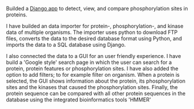 Builded a [Django app](https://bms-370-215.science.uu.nl/database/) to detect, view, and compare phosphorylation sites in proteins.<br>

I have builded an data importer for protein-, phosphorylation-, and kinase data of multiple organisms. The importer uses python to download FTP files, converts the data to the desired database format using Python, and imports the data to a SQL database using Django.<br>

I also connected the data to a GUI for an user friendly experience. I have build a 'Google style' search page in which the user can search for a protein, protein features or phosphorylation sites. I have also added the option to add filters; to for example filter on organism. When a protein is selected, the GUI shows information about the protein, its phosphorylation sites and the kinases that caused the phosphorylation sites. Finally, the protein sequence can be compared with all other protein sequences in the database using the integrated bioinformatics tools 'HMMER'
